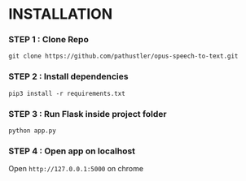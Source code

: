 # INSTALLATION

### **STEP 1** : Clone Repo
```git clone https://github.com/pathustler/opus-speech-to-text.git```

### **STEP 2** : Install dependencies

```pip3 install -r requirements.txt```

### **STEP 3** : Run Flask inside project folder

```python app.py```

### **STEP 4** : Open app on localhost

Open ```http://127.0.0.1:5000``` on chrome 
